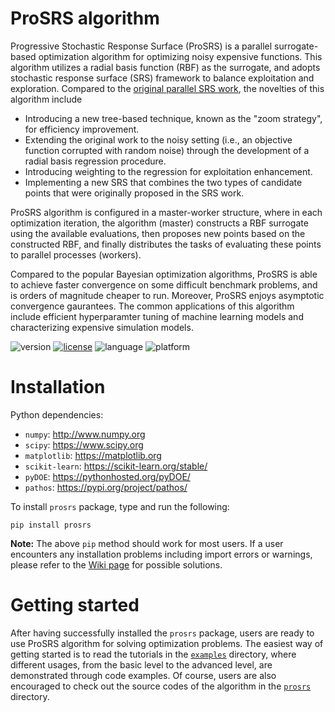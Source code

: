 # ProSRS algorithm

Progressive Stochastic Response Surface (ProSRS) is a parallel surrogate-based optimization algorithm for optimizing noisy expensive functions. This algorithm utilizes a radial basis function (RBF) as the surrogate, and adopts stochastic response surface (SRS) framework to balance exploitation and exploration. Compared to the [original parallel SRS work](https://pubsonline.informs.org/doi/10.1287/ijoc.1090.0325), the novelties of this algorithm include
- Introducing a new tree-based technique, known as the "zoom strategy", for efficiency improvement.
- Extending the original work to the noisy setting (i.e., an objective function corrupted with random noise) through the development of a radial basis regression procedure. 
- Introducing weighting to the regression for exploitation enhancement.
- Implementing a new SRS that combines the two types of candidate points that were originally proposed in the SRS work.

ProSRS algorithm is configured in a master-worker structure, where in each optimization iteration, the algorithm (master) constructs a RBF surrogate using the available evaluations, then proposes new points based on the constructed RBF, and finally distributes the tasks of evaluating these points to parallel processes (workers).

Compared to the popular Bayesian optimization algorithms, ProSRS is able to achieve faster convergence on some difficult benchmark problems, and is orders of magnitude cheaper to run. Moreover, ProSRS enjoys asymptotic convergence gaurantees. The common applications of this algorithm include efficient hyperparamter tuning of machine learning models and characterizing expensive simulation models.

![version](https://img.shields.io/badge/version-1.1.0-blue.svg) [![license](https://img.shields.io/badge/license-NCSA%20Open%20Source-blue.svg)](https://opensource.org/licenses/NCSA) ![language](https://img.shields.io/badge/language-Python-blue.svg) ![platform](https://img.shields.io/badge/platform-Linux%20%7C%20Mac%20OS%20%7C%20%20Windows-blue.svg)

# Installation

Python dependencies:
  
  - `numpy`: http://www.numpy.org
  - `scipy`: https://www.scipy.org
  - `matplotlib`: https://matplotlib.org
  - `scikit-learn`: https://scikit-learn.org/stable/
  - `pyDOE`: https://pythonhosted.org/pyDOE/
  - `pathos`: https://pypi.org/project/pathos/

To install `prosrs` package, type and run the following:
```
pip install prosrs
```
**Note:** The above `pip` method should work for most users. If a user encounters any installation problems including import errors or warnings, please refer to the [Wiki page](https://github.com/compdyn/ProSRS/wiki/Installation-Troubleshooting) for possible solutions.

# Getting started

After having successfully installed the `prosrs` package, users are ready to use ProSRS algorithm for solving optimization problems. The easiest way of getting started is to read the tutorials in the [`examples`](examples) directory, where different usages, from the basic level to the advanced level, are demonstrated through code examples. Of course, users are also encouraged to check out the source codes of the algorithm in the [`prosrs`](prosrs) directory.
